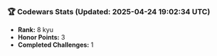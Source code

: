 ### 🏆 Codewars Stats (Updated: 2025-04-24 19:02:34 UTC)

- **Rank:** 8 kyu
- **Honor Points:** 3
- **Completed Challenges:** 1

